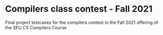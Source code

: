 # Compilers class contest - Fall 2021

Final project testcases for the compilers contest in the Fall 2021 offering of the SFU CS Compilers Course

